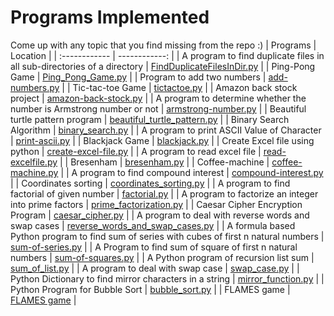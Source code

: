 
# Programs Implemented
Come up with any topic that you find missing from the repo :)
| Programs | Location |
| :------------ | ------------: |
| A program to find duplicate files in all sub-directories of a directory | [FindDuplicateFilesInDir.py](https://github.com/arsh939/Python-Projects/blob/master/FindDuplicateFilesInDir.py) |
| Ping-Pong Game | [Ping_Pong_Game.py](https://github.com/arsh939/Python-Projects/blob/master/Ping_Pong_Game.py) |
| Program to add two numbers | [add-numbers.py](https://github.com/arsh939/Python-Projects/blob/master/add-numbers.py) |
| Tic-tac-toe Game | [tictactoe.py](https://github.com/arsh939/Python-Projects/blob/master/tictactoe.py) |
| Amazon back stock project | [amazon-back-stock.py](https://github.com/arsh939/Python-Projects/blob/master/amazon-back-stock.py) |
| A program to determine whether the number is Armstrong number or not | [armstrong-number.py](https://github.com/arsh939/Python-Projects/blob/master/armstrong-number.py) |
| Beautiful turtle pattern program | [beautiful_turtle_pattern.py](https://github.com/arsh939/Python-Projects/blob/master/beautiful_turtle_pattern.py) |
| Binary Search Algorithm | [binary_search.py](https://github.com/arsh939/Python-Projects/blob/master/binary_search.py) |
| A program to print ASCII Value of Character | [print-ascii.py](https://github.com/arsh939/Python-Projects/blob/master/print-ascii.py) |
| Blackjack Game | [blackjack.py](https://github.com/arsh939/Python-Projects/blob/master/blackjack.py) |
| Create Excel file using python | [create-excel-file.py](https://github.com/arsh939/Python-Projects/blob/master/create-excel-file.py) |
| A program to read excel file | [read-excelfile.py](https://github.com/arsh939/Python-Projects/blob/master/read-excelfile.py) |
| Bresenham | [bresenham.py](https://github.com/arsh939/Python-Projects/blob/master/bresenham.py) |
| Coffee-machine | [coffee-machine.py](https://github.com/arsh939/Python-Projects/blob/master/coffee-machine.py) |
| A program to find compound interest | [compound-interest.py](https://github.com/arsh939/Python-Projects/blob/master/compound-interest.py) |
| Coordinates sorting | [coordinates_sorting.py](https://github.com/arsh939/Python-Projects/blob/master/coordinates_sorting.py) |
| A program to find factorial of given number | [factorial.py](https://github.com/arsh939/Python-Projects/blob/master/factorial.py) |
| A program to factorize an integer into prime factors | [prime_factorization.py](https://github.com/arsh939/Python-Projects/blob/master/prime_factorization.py) |
| Caesar Cipher Encryption Program | [caesar_cipher.py](https://github.com/arsh939/Python-Projects/blob/master/caesar_cipher.py) |
| A program to deal with reverse words and swap cases | [reverse_words_and_swap_cases.py](https://github.com/arsh939/Python-Projects/blob/master/reverse_words_and_swap_cases.py) |
| A formula based Python program to find sum of series with cubes of first n natural numbers | [sum-of-series.py](https://github.com/arsh939/Python-Projects/blob/master/sum-of-series.py) |
| A Program to find sum of square of first n natural numbers | [sum-of-squares.py](https://github.com/arsh939/Python-Projects/blob/master/sum-of-squares.py) |
| A Python program of recursion list sum | [sum_of_list.py](https://github.com/arsh939/Python-Projects/blob/master/sum_of_list.py) |
| A program to deal with swap case | [swap_case.py](https://github.com/arsh939/Python-Projects/blob/master/swap_case.py) |
| Python Dictionary to find mirror characters in a string | [mirror_function.py](https://github.com/arsh939/Python-Projects/blob/master/mirror_function.py) |
| Python Program for Bubble Sort | [bubble_sort.py](https://github.com/arsh939/Python-Projects/blob/master/bubble_sort.py) |
| FLAMES game | [FLAMES game](https://github.com/arsh939/Python-Projects/blob/master/flames_game.py) |


